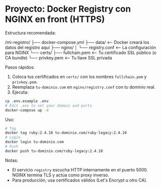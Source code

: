 # Proyecto: Docker Registry con NGINX en front (HTTPS)

Estructura recomendada:

/mi-registro/
├── docker-compose.yml
├── data/                  <-- Docker creará los datos del registro aquí
├── nginx/
│   └── registry.conf      <-- La configuración para NGINX
└── certs/
    ├── fullchain.pem      <-- Tu certificado SSL público (o CA bundle)
    └── privkey.pem        <-- Tu llave SSL privada

Pasos rápidos:

1. Coloca tus certificados en `certs/` con los nombres `fullchain.pem` y `privkey.pem`.
2. Reemplaza `tu-dominio.com` en `nginx/registry.conf` con tu dominio real.
3. Ejecuta:

```bash
cp .env.example .env
# Edit .env to set your domain and ports
docker-compose up -d
```

Uso:

```bash
# Tag
docker tag ruby:2.4.10 tu-dominio.com/ruby-legacy:2.4.10
# Login
docker login tu-dominio.com
# Push
docker push tu-dominio.com/ruby-legacy:2.4.10
```

Notas:
- El servicio `registry` escucha HTTP internamente en el puerto 5000. NGINX termina TLS y actúa como proxy inverso.
- Para producción, usa certificados válidos (Let's Encrypt u otro CA).

